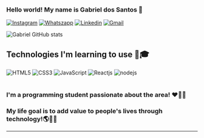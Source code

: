 ### Hello world! My name is Gabriel dos Santos 👋

[![Instagram](https://img.shields.io/badge/Instagram-E4405F?style=for-the-badge&logo=instagram&logoColor=white)](https://www.instagram.com/gabriel_san_lopes_/)
[![Whatszapp](https://img.shields.io/badge/WhatsApp-25D366?style=for-the-badge&logo=whatsapp&logoColor=white)](https://web.whatsapp.com/send?phone=5512996770403)
[![Linkedin](https://img.shields.io/badge/LinkedIn-0077B5?style=for-the-badge&logo=linkedin&logoColor=white)](https://www.linkedin.com/in/gabriel-dos-santos-lopes-190645246/)
[![Gmail](https://img.shields.io/badge/Gmail-D14836?style=for-the-badge&logo=gmail&logoColor=white)](mailto:lopesdeveloperweb@gmail.com?subject=&body=)

![Gabriel GitHub stats](https://github-readme-stats.vercel.app/api?username=gabrielopesdev&show_icons=true&theme=radical)
## Technologies I'm learning to use 🚀🎓

<div style="display: inline_block">
    <img align= center alt="HTML5" src="https://img.shields.io/badge/HTML5-E34F26?style=for-the-badge&logo=html5&logoColor=white">
    <img align= center alt="CSS3" src="https://img.shields.io/badge/CSS3-1572B6?style=for-the-badge&logo=css3&logoColor=white">
    <img align= center alt="JavaScript" src="https://img.shields.io/badge/JavaScript-F7DF1E?style=for-the-badge&logo=javascript&logoColor=black">
    <img align= center alt="Reactjs" src="https://img.shields.io/badge/React-20232A?style=for-the-badge&logo=react&logoColor=61DAFB">
    <img align= center alt="nodejs" src="https://img.shields.io/badge/Node.js-43853D?style=for-the-badge&logo=node.js&logoColor=white">
</div><br>

### I'm a programming student passionate about the area! ❤️👨‍🎓

###  My life goal is to add value to people's lives through technology!🌎👨‍💻

<hr>
